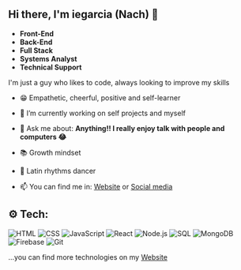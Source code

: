 ## Hi there, I'm iegarcia (Nach) 👋

- **Front-End**
- **Back-End**
- **Full Stack**
- **Systems Analyst**
- **Technical Support**

I'm just a guy who likes to code, always looking to improve my skills

- 😁 Empathetic, cheerful, positive and self-learner

- 🔭 I’m currently working on self projects and myself

- 💬 Ask me about: **Anything!! I really enjoy talk with people and computers 😂**

- 📚 Growth mindset

- 🕺 Latin rhythms dancer

- 📫 You can find me in:
[Website](ignaciodev.vercel.app) or [Social media](https://linktr.ee/iegarciadev)



## ⚙️ Tech:
![HTML](https://imagizer.imageshack.com/img923/8532/JG8FsR.png)
![CSS](https://imagizer.imageshack.com/img924/6360/heqP2C.png)
![JavaScript](https://imagizer.imageshack.com/img922/8339/woHqHK.png)
![React](https://imagizer.imageshack.com/img922/2437/whIQTj.png)
![Node.js](https://imagizer.imageshack.com/img924/9995/SbfK6s.png)
![SQL](https://imagizer.imageshack.com/img923/9462/WOz8G9.png)
![MongoDB](https://imagizer.imageshack.com/img923/4842/YeKNo0.png)
![Firebase](https://imagizer.imageshack.com/img922/8863/zp06Au.png)
![Git](https://imagizer.imageshack.com/img924/4479/MTP7Nc.png)

...you can find more technologies on my [Website](https://ignaciodev.vercel.app)
